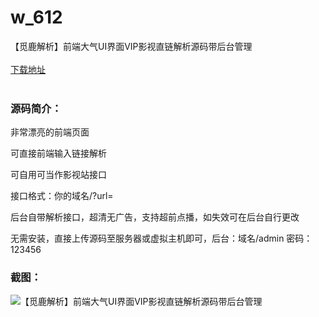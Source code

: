 # w_612
【觅鹿解析】前端大气UI界面VIP影视直链解析源码带后台管理
<br/></br>
[下载地址](https://www.uuid2.com/612.html "下载地址")
<br/></br>
<h3>源码简介：</h3>
<p>非常漂亮的前端页面<p>
<p>可直接前端输入链接解析<p>
<p>可自用可当作影视站接口<p>
<p>接口格式：你的域名/?url=<p>
<p>后台自带解析接口，超清无广告，支持超前点播，如失效可在后台自行更改<p>
<p>无需安装，直接上传源码至服务器或虚拟主机即可，后台：域名/admin 密码：123456<p>
<h3>截图：</h3>
<img src="https://www.uuid2.com/wp-content/uploads/img/202105/e9df647500.jpg" alt="【觅鹿解析】前端大气UI界面VIP影视直链解析源码带后台管理">
